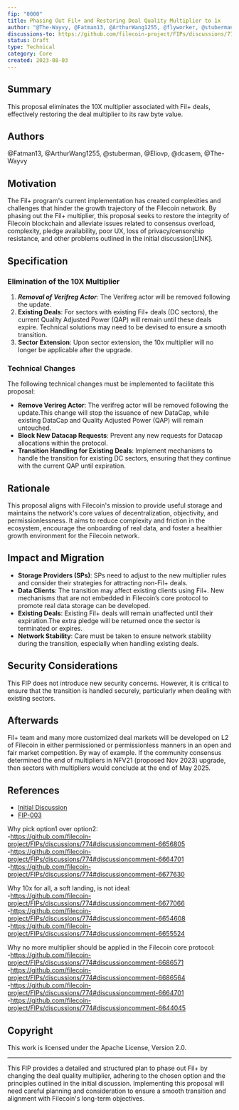 ```yaml
---
fip: "0000"
title: Phasing Out Fil+ and Restoring Deal Quality Multiplier to 1x
author: "@The-Wayvy, @Fatman13, @ArthurWang1255, @flyworker, @stuberman, @Eliovp, @dcasem"
discussions-to: https://github.com/filecoin-project/FIPs/discussions/774
status: Draft
type: Technical
category: Core
created: 2023-08-03
---
```


## Summary

This proposal eliminates the 10X multiplier associated with Fil+ deals, effectively restoring the deal multiplier to its raw byte value.

## Authors

@Fatman13, @ArthurWang1255, @stuberman, @Eliovp, @dcasem, @The-Wayvy 

## Motivation

The Fil+ program's current implementation has created complexities and challenges that hinder the growth trajectory of the Filecoin network. By phasing out the Fil+ multiplier, this proposal seeks to restore the integrity of Filecoin blockchain and alleviate issues related to consensus overload, complexity, pledge availability, poor UX, loss of privacy/censorship resistance, and other problems outlined in the initial discussion[LINK].

## Specification

### Elimination of the 10X Multiplier


1. ***Removal of Verifreg Actor***: The Verifreg actor will be removed following the update. 
2. **Existing Deals**: For sectors with existing Fil+ deals (DC sectors), the current Quality Adjusted Power (QAP) will remain until these deals expire. Technical solutions may need to be devised to ensure a smooth transition.
3. **Sector Extension**: Upon sector extension, the 10x multiplier will no longer be applicable after the upgrade.

### Technical Changes

The following technical changes must be implemented to facilitate this proposal:

- **Remove Verireg Actor**: The verifreg actor will be removed following the update.This change will stop the issuance of new DataCap, while existing DataCap and Quality Adjusted Power (QAP) will remain untouched. 
- **Block New Datacap Requests**: Prevent any new requests for Datacap allocations within the protocol.
- **Transition Handling for Existing Deals**: Implement mechanisms to handle the transition for existing DC sectors, ensuring that they continue with the current QAP until expiration.

## Rationale

This proposal aligns with Filecoin's mission to provide useful storage and maintains the network's core values of decentralization, objectivity, and permissionlessness. It aims to reduce complexity and friction in the ecosystem, encourage the onboarding of real data, and foster a healthier growth environment for the Filecoin network.

## Impact and Migration

- **Storage Providers (SPs)**: SPs need to adjust to the new multiplier rules and consider their strategies for attracting non-Fil+ deals.
- **Data Clients**: The transition may affect existing clients using Fil+. New mechanisms that are not embedded in Filecoin’s core protocol to promote real data storage can be developed.
- **Existing Deals**: Existing Fil+ deals will remain unaffected until their expiration.The extra pledge will be returned once the sector is terminated or expires. 
- **Network Stability**: Care must be taken to ensure network stability during the transition, especially when handling existing deals.

## Security Considerations

This FIP does not introduce new security concerns. However, it is critical to ensure that the transition is handled securely, particularly when dealing with existing sectors.

## Afterwards
Fil+ team and many more customized deal markets will be developed on L2 of Filecoin in either permissioned or permissionless manners in an open and fair market competition. 
By way of example. If the community consensus determined the end of multipliers in NFV21 (proposed Nov 2023) upgrade,  then sectors with multipliers would conclude at the end of May 2025.



## References

* [Initial Discussion](https://github.com/filecoin-project/FIPs/discussions/774)
* [FIP-003](link_to_FIP-003)

Why pick option1 over option2:<br> 
-https://github.com/filecoin-project/FIPs/discussions/774#discussioncomment-6656805<br>
-https://github.com/filecoin-project/FIPs/discussions/774#discussioncomment-6664701<br>
-https://github.com/filecoin-project/FIPs/discussions/774#discussioncomment-6677630<br>

Why 10x for all, a soft landing, is not ideal: <br>
-https://github.com/filecoin-project/FIPs/discussions/774#discussioncomment-6677066<br>
-https://github.com/filecoin-project/FIPs/discussions/774#discussioncomment-6654608<br>
-https://github.com/filecoin-project/FIPs/discussions/774#discussioncomment-6655524<br>

Why no more multiplier should be applied in the Filecoin core protocol: <br> 
-https://github.com/filecoin-project/FIPs/discussions/774#discussioncomment-6686571 <br>
-https://github.com/filecoin-project/FIPs/discussions/774#discussioncomment-6686564 <br>
-https://github.com/filecoin-project/FIPs/discussions/774#discussioncomment-6664701 <br>
-https://github.com/filecoin-project/FIPs/discussions/774#discussioncomment-6644045 <br>


## Copyright

This work is licensed under the Apache License, Version 2.0.

---

This FIP provides a detailed and structured plan to phase out Fil+ by changing the deal quality multiplier, adhering to the chosen option and the principles outlined in the initial discussion. Implementing this proposal will need careful planning and consideration to ensure a smooth transition and alignment with Filecoin's long-term objectives.
